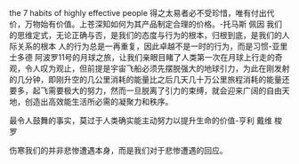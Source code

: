 the 7 habits of highly effective people
得之太易者必不受珍惜，唯有付出代价，万物始有价值。上苍深知如何为其产品制定合理的价格。-托马斯 佩因
我们的思维定式，无论正确与否，是我们的态度与行为的根本，归根到底，是我们的人际关系的根本
人的行为总是一再重复，因此卓越不是一时的行为，而是习惯-亚里士多德
阿波罗11号的月球之旅，让我们亲眼目睹了人类第一次在月球上行走的奇观，令人叹为观止，但前提是宇宙飞船必须先摆脱强大的地球引力，为此在刚发射的几分钟，即刚升空的几公里消耗的能量比之后几天几十万公里旅程消耗的能量还要多，起飞需要极大的努力，然而一旦脱离了引力的束缚，就会迎来广阔的自由天地，创造出高效能生活所必需的凝聚力和秩序。

最令人鼓舞的事实，莫过于人类确实能主动努力以提升生命的价值-亨利 戴维 梭罗

伤寒我们的并非悲惨遭遇本身，而是我们对于悲惨遭遇的回应。



